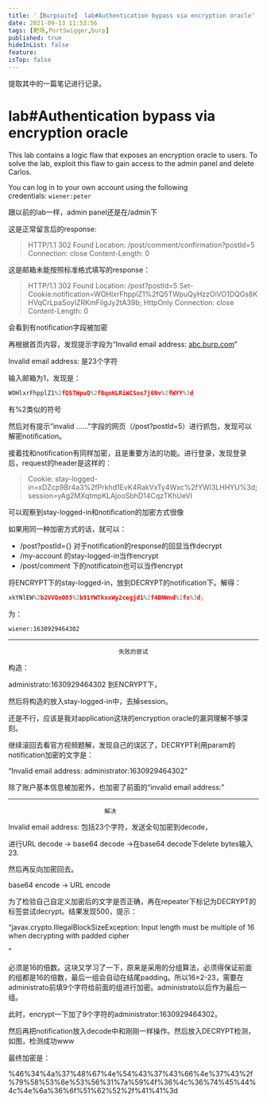 ```yaml
---
title: '【Burpsuite】 lab#Authentication bypass via encryption oracle'
date: 2021-09-13 11:53:56
tags: [靶场,PortSwigger,burp]
published: true
hideInList: false
feature: 
isTop: false
---
```

提取其中的一篇笔记进行记录。

# lab#Authentication bypass via encryption oracle

This lab contains a logic flaw that exposes an encryption oracle to users. To solve the lab, exploit this flaw to gain access to the admin panel and delete Carlos.

You can log in to your own account using the following credentials: `wiener:peter`

跟以前的lab一样，admin panel还是在/admin下
<!-- more -->



这是正常留言后的response:

> HTTP/1.1 302 Found
Location: /post/comment/confirmation?postId=5
Connection: close
Content-Length: 0

这是邮箱未能按照标准格式填写的response：

> HTTP/1.1 302 Found
Location: /post?postId=5
Set-Cookie:notification=WOHlxrFhpplZ1%2fQ5TWpuQyHzzOiVO1DQGs8KHVqCrLpaSoyIZRKmFilgJy2tA39b; HttpOnly
Connection: close
Content-Length: 0

会看到有notification字段被加密

再根据首页内容，发现提示字段为“Invalid email address: [abc.burp.com](http://abc.burp.com/)”

Invalid email address: 是23个字符

输入邮箱为1，发现是：

```jsx
WOHlxrFhpplZ1%2fQ5TWpuQ%2fBqnHLRiWCSos7j6Nv%2fWYY%3d
```

有%2类似的符号

然后对有提示”invalid ......"字段的网页（/post?postId=5）进行抓包，发现可以解密notification。

接着找和notification有同样加密，且是重要方法的功能。进行登录，发现登录后，request的header是这样的：

> Cookie: stay-logged-in=xDZcp9Br4a3%2fPrkhd1EvK4RakVxTy4Wxc%2fYWI3LHHYU%3d; session=yAg2MXqtmpKLAjooSbhD14CqzTKhUeVI

可以观察到stay-logged-in和notification的加密方式很像

如果用同一种加密方式的话，就可以：

- /post?postId={} 对于notification的response的回显当作decrypt
- /my-account 的stay-logged-in当作encrypt
- /post/comment 下的notificatoin也可以当作encrypt

将ENCRYPT下的stay-logged-in，放到DECRYPT的notification下。解得：   

```jsx
xkYNlEW%2b2VVQoO83%2b91YWTkxxWy2cegjd1%2f4BNWnd%2fs%3d;
```

为：

```
wiener:1630929464302
```

---

                                   失败的尝试

构造：

administrato:1630929464302  到ENCRYPT下，

然后将构造的放入stay-logged-in中，去掉session。

还是不行，应该是我对application这块的encryption oracle的漏洞理解不够深刻。

继续滚回去看官方视频题解，发现自己的误区了，DECRYPT利用param的notification加密的文字是：

“Invalid email address: administrator:1630929464302”

除了账户基本信息被加密外，也加密了前面的“invalid email address:” 

---

                               解决

Invalid email address: 包括23个字符，发送全句加密到decode，

进行URL decode → base64 decode →在base64 decode下delete bytes输入23.

然后再反向加密回去。

base64 encode → URL encode

为了检验自己自定义加密后的文字是否正确，再在repeater下标记为DECRYPT的标签尝试decrypt。结果发现500，提示：

“javax.crypto.IllegalBlockSizeException: Input length must be multiple of 16 when decrypting with padded cipher</p>”

必须是16的倍数。这块又学习了一下，原来是采用的分组算法，必须得保证前面的组都是16的倍数，最后一组会自动在结尾padding。所以16×2-23，需要在administrato前填9个字符给前面的组进行加密。administrato以后作为最后一组。

此时，encrypt一下加了9个字符的administrator:1630929464302。

然后再把notification放入decode中和刚刚一样操作。然后放入DECRYPT检测，如图，检测成功www



最终加密是：

%46%34%4a%37%48%67%4e%54%43%37%43%66%4e%37%43%2f%79%58%53%6e%53%56%31%7a%59%4f%36%4c%36%74%45%44%4c%4e%6a%36%6f%51%62%52%2f%41%41%3d